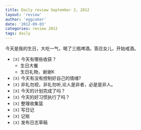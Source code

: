 ```yaml
---
title: Daily review September 3, 2012 
layout: 'review'
author: 'eggcaker'
date: '2012-09-03'
categories: review 2012
tags: daily
---
```



今天是我的生日，大吃一气，喝了三瓶啤酒。答应女儿，开始戒酒。

  * `[X]` 今天有哪些收获？ 
    * 生日大餐 
    * 生日礼物，谢谢K 
  * `[X]` 今天有没有控制好自己的情绪? 
  * `[X]` 非礼勿视，非礼勿听,论人是非者，必是是非人。 
  * `[X]` 今天的计划完成了吗？ 
  * `[X]` 今天的好习惯执行了吗？ 
  * `[X]` 整理收集篮 
  * `[X]` 写日记 
  * `[X]` 记账 
  * `[X]` 发布日志草稿 

